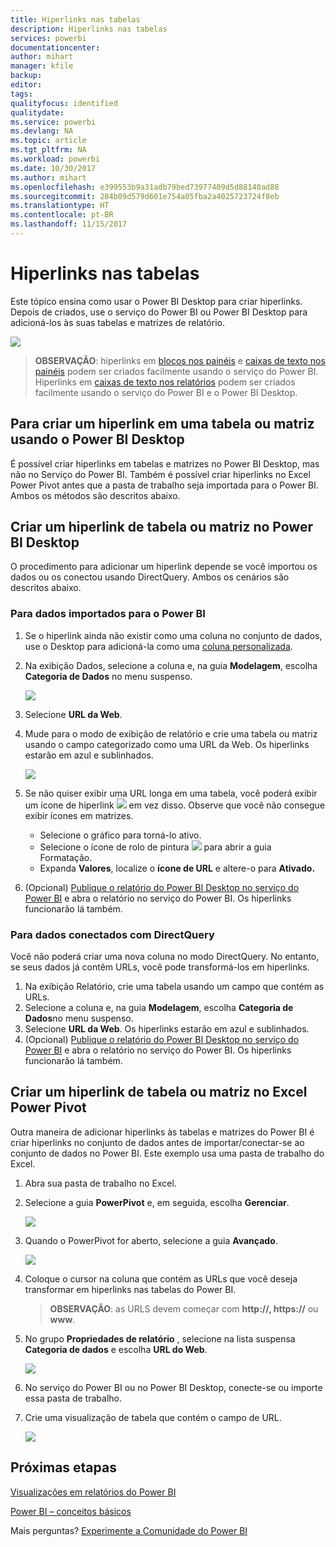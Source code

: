 ```yaml
---
title: Hiperlinks nas tabelas
description: Hiperlinks nas tabelas
services: powerbi
documentationcenter: 
author: mihart
manager: kfile
backup: 
editor: 
tags: 
qualityfocus: identified
qualitydate: 
ms.service: powerbi
ms.devlang: NA
ms.topic: article
ms.tgt_pltfrm: NA
ms.workload: powerbi
ms.date: 10/30/2017
ms.author: mihart
ms.openlocfilehash: e399553b9a31adb79bed73977409d5d88140ad88
ms.sourcegitcommit: 284b09d579d601e754a05fba2a4025723724f8eb
ms.translationtype: HT
ms.contentlocale: pt-BR
ms.lasthandoff: 11/15/2017
---
```

# <a name="hyperlinks-in-tables"></a>Hiperlinks nas tabelas
Este tópico ensina como usar o Power BI Desktop para criar hiperlinks. Depois de criados, use o serviço do Power BI ou Power BI Desktop para adicioná-los às suas tabelas e matrizes de relatório. 

![](media/power-bi-hyperlinks-in-tables/hyperlinkedtable.png)

> **OBSERVAÇÃO**: hiperlinks em [blocos nos painéis](service-dashboard-edit-tile.md) e [caixas de texto nos painéis](service-dashboard-add-widget.md) podem ser criados facilmente usando o serviço do Power BI. Hiperlinks em [caixas de texto nos relatórios](service-add-hyperlink-to-text-box.md) podem ser criados facilmente usando o serviço do Power BI e o Power BI Desktop.
> 
> 

## <a name="to-create-a-hyperlink-in-a-table-or-matrix-using-power-bi-desktop"></a>Para criar um hiperlink em uma tabela ou matriz usando o Power BI Desktop
É possível criar hiperlinks em tabelas e matrizes no Power BI Desktop, mas não no Serviço do Power BI. Também é possível criar hiperlinks no Excel Power Pivot antes que a pasta de trabalho seja importada para o Power BI. Ambos os métodos são descritos abaixo.

## <a name="create-a-table-or-matrix-hyperlink-in-power-bi-desktop"></a>Criar um hiperlink de tabela ou matriz no Power BI Desktop
O procedimento para adicionar um hiperlink depende se você importou os dados ou os conectou usando DirectQuery. Ambos os cenários são descritos abaixo.

### <a name="for-data-imported-into-power-bi"></a>Para dados importados para o Power BI
1. Se o hiperlink ainda não existir como uma coluna no conjunto de dados, use o Desktop para adicioná-la como uma [coluna personalizada](desktop-common-query-tasks.md).
2. Na exibição Dados, selecione a coluna e, na guia **Modelagem**, escolha **Categoria de Dados** no menu suspenso.
   
    ![](media/power-bi-hyperlinks-in-tables/pbi_data_category.png)
3. Selecione **URL da Web**.
4. Mude para o modo de exibição de relatório e crie uma tabela ou matriz usando o campo categorizado como uma URL da Web. Os hiperlinks estarão em azul e sublinhados.
   
    ![](media/power-bi-hyperlinks-in-tables/power-bi-table-with-hyperlinks2.png)
5. Se não quiser exibir uma URL longa em uma tabela, você poderá exibir um ícone de hiperlink ![](media/power-bi-hyperlinks-in-tables/power-bi-hyperlink-icon.png) em vez disso. Observe que você não consegue exibir ícones em matrizes.
   
   * Selecione o gráfico para torná-lo ativo.
   * Selecione o ícone de rolo de pintura ![](media/power-bi-hyperlinks-in-tables/power-bi-paintroller.png) para abrir a guia Formatação.
   * Expanda **Valores**, localize o **ícone de URL** e altere-o para **Ativado.**
6. (Opcional) [Publique o relatório do Power BI Desktop no serviço do Power BI](guided-learning/publishingandsharing.yml#step-2) e abra o relatório no serviço do Power BI. Os hiperlinks funcionarão lá também.

### <a name="for-data-connected-with-directquery"></a>Para dados conectados com DirectQuery
Você não poderá criar uma nova coluna no modo DirectQuery.  No entanto, se seus dados já contêm URLs, você pode transformá-los em hiperlinks.

1. Na exibição Relatório, crie uma tabela usando um campo que contém as URLs.
2. Selecione a coluna e, na guia **Modelagem**, escolha **Categoria de Dados**no menu suspenso.
3. Selecione **URL da Web**. Os hiperlinks estarão em azul e sublinhados.
4. (Opcional) [Publique o relatório do Power BI Desktop no serviço do Power BI](guided-learning/publishingandsharing.yml#step-2) e abra o relatório no serviço do Power BI. Os hiperlinks funcionarão lá também.

## <a name="create-a-table-or-matrix-hyperlink-in-excel-power-pivot"></a>Criar um hiperlink de tabela ou matriz no Excel Power Pivot
Outra maneira de adicionar hiperlinks às tabelas e matrizes do Power BI é criar hiperlinks no conjunto de dados antes de importar/conectar-se ao conjunto de dados no Power BI. Este exemplo usa uma pasta de trabalho do Excel.

1. Abra sua pasta de trabalho no Excel.
2. Selecione a guia **PowerPivot** e, em seguida, escolha **Gerenciar**.
   
   ![](media/power-bi-hyperlinks-in-tables/createhyperlinkinpowerpivot2.png)
3. Quando o PowerPivot for aberto, selecione a guia **Avançado**.
   
   ![](media/power-bi-hyperlinks-in-tables/createhyperlinkinpowerpivot3.png)
4. Coloque o cursor na coluna que contém as URLs que você deseja transformar em hiperlinks nas tabelas do Power BI.
   
   > **OBSERVAÇÃO**: as URLS devem começar com **http://, https://** ou **www**.
   > 
   > 
5. No grupo **Propriedades de relatório** , selecione na lista suspensa **Categoria de dados** e escolha **URL do Web**. 
   
   ![](media/power-bi-hyperlinks-in-tables/createhyperlinksnew.png)
6. No serviço do Power BI ou no Power BI Desktop, conecte-se ou importe essa pasta de trabalho.
7. Crie uma visualização de tabela que contém o campo de URL.
   
   ![](media/power-bi-hyperlinks-in-tables/hyperlinksintables.gif)

## <a name="next-steps"></a>Próximas etapas
[Visualizações em relatórios do Power BI](power-bi-report-visualizations.md)

[Power BI – conceitos básicos](service-basic-concepts.md)

Mais perguntas? [Experimente a Comunidade do Power BI](http://community.powerbi.com/)


